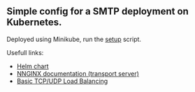 ## Simple config for a SMTP deployment on Kubernetes.

Deployed using Minikube, run the [setup](./setup.sh) script.

Usefull links:
- [Helm chart](https://github.com/nginxinc/kubernetes-ingress/tree/c44b1a5807bd74ed01adfb222888be6447662c68/deployments/helm-chart)
- [NNGINX documentation (transport server)](https://docs.nginx.com/nginx-ingress-controller/configuration/transportserver-resource/)
- [Basic TCP/UDP Load Balancing](https://github.com/nginxinc/kubernetes-ingress/tree/v3.2.1/examples/custom-resources/basic-tcp-udp)